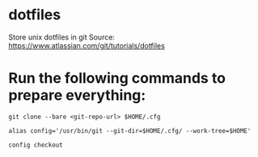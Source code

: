 # dotfiles
Store unix dotfiles in git
Source: https://www.atlassian.com/git/tutorials/dotfiles

# Run the following commands to prepare everything:
`git clone --bare <git-repo-url> $HOME/.cfg`

`alias config='/usr/bin/git --git-dir=$HOME/.cfg/ --work-tree=$HOME'`

`config checkout`
